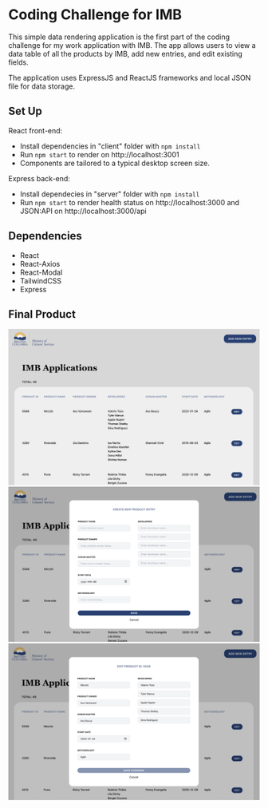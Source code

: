 # Coding Challenge for IMB

This simple data rendering application is the first part of the coding challenge for my work application with IMB. The app allows users to view a data table of all the products by IMB, add new entries, and edit existing fields.

The application uses ExpressJS and ReactJS frameworks and local JSON file for data storage.


## Set Up

React front-end:
* Install dependencies in "client" folder with ```npm install```
* Run ```npm start``` to render on http://localhost:3001
* Components are tailored to a typical desktop screen size.

Express back-end:
* Install dependecies in "server" folder with ```npm install```
* Run ```npm start``` to render health status on http://localhost:3000 and JSON:API on http://localhost:3000/api


## Dependencies

* React
* React-Axios 
* React-Modal
* TailwindCSS
* Express


## Final Product

![Home screen](https://github.com/cndha/CINDY-HA-IS24-full-stack-competition-req97073/blob/main/client/docs/screenshot1.png?raw=true)
![Add new entry](https://github.com/cndha/CINDY-HA-IS24-full-stack-competition-req97073/blob/main/client/docs/screenshot2.png?raw=true)
![Edit existing entry](https://github.com/cndha/CINDY-HA-IS24-full-stack-competition-req97073/blob/main/client/docs/screenshot3.png?raw=true)